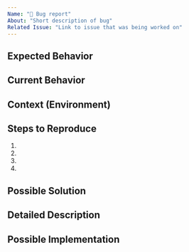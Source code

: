 ```yaml
---
Name: "🐞 Bug report"
About: "Short description of bug"
Related Issue: "Link to issue that was being worked on"
---
```


<!--- Provide a general summary of the issue in the table above -->

## Expected Behavior
<!--- Tell us what should happen -->

## Current Behavior
<!--- Tell us what happens instead of the expected behavior -->

## Context (Environment)
<!--- How has this issue affected you? What are you trying to accomplish? -->
<!--- Providing context helps us come up with a solution that is most useful in the real world -->

## Steps to Reproduce
<!--- Provide a link to a live example, or an unambiguous set of steps to -->
<!--- reproduce this bug. Include code to reproduce, if relevant -->
1.
2.
3.
4.

## Possible Solution
<!--- Not obligatory, but suggest a fix/reason for the bug, -->

## Detailed Description
<!--- Provide a detailed description of the change or addition you are proposing / working on -->

## Possible Implementation
<!--- Not obligatory, but suggest an idea for implementing addition or change -->
